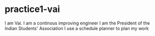 # practice1-vai
I am Vai.
I am a continous improving engineer
I am the President of the Indian Students' Association
I use a schedule planner to plan my work
